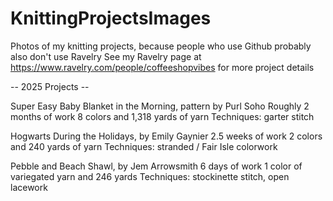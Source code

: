 # KnittingProjectsImages
Photos of my knitting projects, because people who use Github probably also don't use Ravelry
See my Ravelry page at https://www.ravelry.com/people/coffeeshopvibes for more project details

-- 2025 Projects --

Super Easy Baby Blanket in the Morning, pattern by Purl Soho
Roughly 2 months of work
8 colors and 1,318 yards of yarn
Techniques: garter stitch

Hogwarts During the Holidays, by Emily Gaynier
2.5 weeks of work
2 colors and 240 yards of yarn
Techniques: stranded / Fair Isle colorwork

Pebble and Beach Shawl, by Jem Arrowsmith
6 days of work
1 color of variegated yarn and 246 yards
Techniques: stockinette stitch, open lacework
